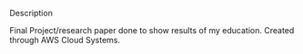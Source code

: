 Description 

  Final Project/research paper done to show results of my education. Created through AWS Cloud Systems. 
